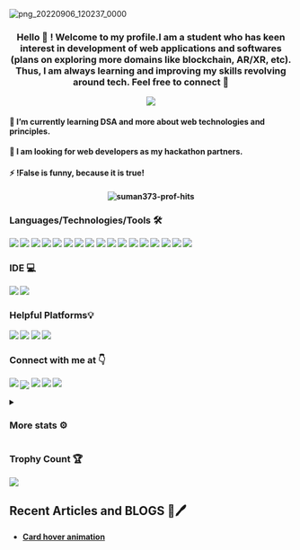  ![png_20220906_120237_0000](https://user-images.githubusercontent.com/95040233/189095305-74a033b7-07ed-4af3-ab7f-399cc5afd091.png)
<h3 align="center">Hello 👋 ! Welcome to my profile.I am a student who has keen interest in development of web applications and softwares (plans on exploring more domains like blockchain, AR/XR, etc). Thus, I am always learning and improving my skills </b> revolving around tech. Feel free to connect 💬</h3>
<p align="center"><img src="https://readme-typing-svg.herokuapp.com?font=Lobster&size=30&duration=6000&color=9D38EE&background=7FFCFF00&center=true&height=69&lines=Welcome+to+my+github+profile!;I+am+learning+web2.0;I+am+a+wannabe+developer"/></p>

 <h4>🌱 I’m currently learning DSA and more about web technologies and principles. </h4>
<h4>👯 I am looking for web developers as my <b>hackathon partners. </h4>
<h4> ⚡ !False is funny, because it is true!</h4>

<p align="center"> <img src="https://komarev.com/ghpvc/?username=suman373&label=Profile%20views&color=0e75b6&style=flat" alt="suman373-prof-hits" /> </p>
<h3 align="left"> Languages/Technologies/Tools 🛠</h3>
<p align="left"> <img src="https://img.shields.io/badge/HTML5-E34F26?style=for-the-badge&logo=html5&logoColor=white"> <img src="https://img.shields.io/badge/CSS3-1572B6?style=for-the-badge&logo=css3&logoColor=white"> <img src="https://img.shields.io/badge/JavaScript-323330?style=for-the-badge&logo=javascript&logoColor=F7DF1E"> <img src="https://img.shields.io/badge/Sass-CC6699?style=for-the-badge&logo=sass&logoColor=white"> <img src="https://img.shields.io/badge/React-20232A?style=for-the-badge&logo=react&logoColor=61DAFB"/> <img src="https://img.shields.io/badge/Node.js-339933?style=for-the-badge&logo=nodedotjs&logoColor=white"/> <img src="https://img.shields.io/badge/Express.js-000000?style=for-the-badge&logo=express&logoColor=white"/> <img src="https://img.shields.io/badge/MongoDB-4EA94B?style=for-the-badge&logo=mongodb&logoColor=white"/> <img src="https://img.shields.io/badge/GitHub%20Pages-222222?style=for-the-badge&logo=GitHub%20Pages&logoColor=white"/> <img src="https://img.shields.io/badge/C-00599C?style=for-the-badge&logo=c&logoColor=white"> <img src="https://img.shields.io/badge/Java-ED8B00?style=for-the-badge&logo=java&logoColor=white"> <img src="https://img.shields.io/badge/Python-FFD43B?style=for-the-badge&logo=python&logoColor=blue"> <img src="https://img.shields.io/badge/GitHub-100000?style=for-the-badge&logo=github&logoColor=white"> <img src="https://img.shields.io/badge/GIT-E44C30?style=for-the-badge&logo=git&logoColor=white"> <img src="https://img.shields.io/badge/Netlify-00C7B7?style=for-the-badge&logo=netlify&logoColor=white"> <img src="https://img.shields.io/badge/Heroku-430098?style=for-the-badge&logo=heroku&logoColor=white"/> <img src="https://img.shields.io/badge/Canva-%2300C4CC.svg?&style=for-the-badge&logo=Canva&logoColor=white"></p>

<h3 align="left">IDE 💻</h3>
 <p align="left"><img src="https://img.shields.io/badge/Visual_Studio_Code-0078D4?style=for-the-badge&logo=visual%20studio%20code&logoColor=white"> <img src="https://img.shields.io/badge/sublime_text-%23575757.svg?&style=for-the-badge&logo=sublime-text&logoColor=important"> </p>
 
<h3 align="left">Helpful Platforms💡</h3>
<p align="left"><img src="https://img.shields.io/badge/Dribbble-EA4C89?style=for-the-badge&logo=dribbble&logoColor=white"/> <img  src="https://img.shields.io/badge/freecodecamp-27273D?style=for-the-badge&logo=freecodecamp&logoColor=white"> <img src="https://img.shields.io/badge/-CodeChef-5B4638?style=for-the-badge&logo=CodeChef&logoColor=white"> <img src="https://img.shields.io/badge/GeeksforGeeks-298D46?style=for-the-badge&logo=geeksforgeeks&logoColor=white"></p>

<!-- Social media-->
<h3 align="left">Connect with me at 👇</h3>
<p align="left">
<a href="https://codepen.io/suman373" target="_blank"><img src="https://img.shields.io/badge/Codepen-000000?style=for-the-badge&logo=codepen&logoColor=white"/></a>
<a href="https://linkedin.com/in/sumanroy369" target="_blank"><img align="center" src="https://img.shields.io/badge/LinkedIn-0077B5?style=for-the-badge&logo=linkedin&logoColor=white"/></a> 
<a href="https://github.com/Suman373" target="_blank"><img src="https://img.shields.io/badge/GitHub-100000?style=for-the-badge&logo=github&logoColor=white"/></a>
<a> <img src="https://img.shields.io/badge/Devpost-003E54?style=for-the-badge&logo=Devpost&logoColor=white"/></a>
<a> <img src="https://img.shields.io/badge/fiverr-1DBF73?style=for-the-badge&logo=fiverr&logoColor=white"/></a>
</p>
<details align="left">
   <summary><h3>More stats ⚙</h3></summary>
   
   ![Suman's GitHub stats](https://github-readme-stats.vercel.app/api?username=suman373&show_icons=true&theme=synthwave) ![Streak](https://github-readme-streak-stats.herokuapp.com/?user=suman373&theme=monokai)
   ![Top Languages used](https://github-readme-stats.vercel.app/api/top-langs/?username=suman373&layout=compact&langs_count=10&theme=synthwave)
 </details>
 <h3> Trophy Count 🏆 </h3><img align="center" src="https://github-profile-trophy.vercel.app/?username=Suman373&theme=juicyfresh">
 
 ## Recent Articles and BLOGS 📄🖊
 - <a href="https://dev.to/suman373_30/a-simple-card-hover-animation-for-beginners-5322" target="_blank"> Card hover animation <a>


